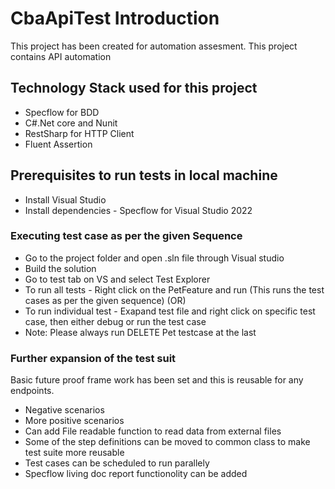 # CbaApiTest Introduction

This project has been created for automation assesment.  This project contains API automation

## Technology Stack used for this project

* Specflow for BDD
* C#.Net core and Nunit
* RestSharp for HTTP Client
* Fluent Assertion

## Prerequisites to run tests in local machine

* Install Visual Studio 
* Install dependencies - Specflow for Visual Studio 2022 

### Executing test case as per the given Sequence 

* Go to the project folder and open .sln file through Visual studio
* Build the solution
* Go to test tab on VS and select Test Explorer
* To run all tests - Right click on the PetFeature and run (This runs the test cases as per the given sequence) (OR)
* To run individual test - Exapand test file and right click on specific test case, then either debug or run the test case
* Note: Please always run DELETE Pet testcase at the last

### Further expansion of the test suit

Basic future proof frame work has been set and this is reusable for any endpoints.

* Negative scenarios
* More positive scenarios
* Can add File readable function to read data from external files
* Some of the step definitions can be moved to common class to make test suite more reusable
* Test cases can be scheduled to run parallely
* Specflow living doc report functionolity can be added


